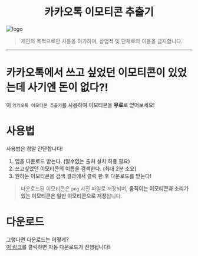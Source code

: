 <h1 align=center>카카오톡 이모티콘 추출기</h1>

![logo](https://github.com/sungbin5304/KakaoEmoticonParser/raw/master/%ED%8C%8C%EB%8C%95%EC%9D%B4.png)

> 개인의 목적으로만 사용을 허가하며, 상업적 및 단체로의 이용을 금지합니다.

-----

# 카카오톡에서 쓰고 싶었던 이모티콘이 있었는데 사기엔 돈이 없다?!
이 `카카오톡 이모티콘 추출기`를 사용하여 이모티콘을 **무료**로 얻어보세요!

# 사용법
사용법은 정말 간단합니다!
1. 앱을 다운로드 받는다. (알수없는 출처 설치 허용 필요)
2. 쓰고싶었던 이모티콘의 이름을 검색한다. (최대 2분 소요)
3. 원하는 이모티콘을 검색 결과에서 클릭 한 후 다운로드를 받는다!
> 다운로드된 이모티콘은 `png` 사진 파일로 저장되며, **움직이는 이모티콘과 소리가 있는 이모티콘은 일반 이모티콘으로 저장**됩니다.

# 다운로드
그렇다면 다운로드는 어떻게?<br/>
[이 링크](https://github.com/sungbin5304/KakaoEmoticonParser/raw/master/v1.0.0%20-%20alpha(11)-release.apk)를 클릭하면 자동 다운로드가 진행됩니다!
